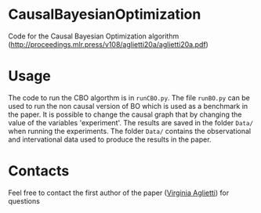 # CausalBayesianOptimization
Code for the Causal Bayesian Optimization algorithm (http://proceedings.mlr.press/v108/aglietti20a/aglietti20a.pdf)

# Usage
The code to run the CBO algorthm is in `runCBO.py`. The file `runBO.py` can be used to run the non causal version of BO which is used as a benchmark in the paper. It is possible to change the causal graph that by changing the value of the variables 'experiment'. The results are saved in the folder `Data/` when running the experiments. The folder `Data/` contains the observational and intervational data used to produce the results in the paper. 

# Contacts
Feel free to contact the first author of the paper ([Virginia Aglietti](https://warwick.ac.uk/fac/sci/statistics/staff/research_students/aglietti/)) for questions 


